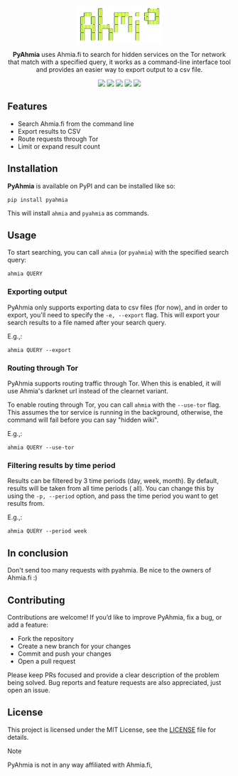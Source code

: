 <p align="center">
  <img src="https://raw.githubusercontent.com/escrapism/pyahmia/refs/heads/master/img/ahmia.png">
</p>

<p align="center">
  <strong>PyAhmia</strong> uses Ahmia.fi to search for hidden services on the Tor network
  that match with a specified query, it works as a command-line interface tool and provides an easier way to export output
  to a csv file.
</p>

<p align="center"
<img src="https://img.shields.io/pypi/v/pyahmia">
<img src="https://img.shields.io/pepy/dt/pyahmia">
<img src="https://img.shields.io/github/languages/code-size/escrapism/pyahmia">
<img src="https://img.shields.io/github/release-date/escrapism/pyahmia">
<img src="https://img.shields.io/github/actions/workflow/status/escrapism/pyahmia/python-publish.yml">
<img src="https://img.shields.io/github/license/escrapism/pyahmia">
</p>

## Features

- Search Ahmia.fi from the command line
- Export results to CSV
- Route requests through Tor
- Limit or expand result count

## Installation

**PyAhmia** is available on PyPI and can be installed like so:

```commandline
pip install pyahmia
```

This will install `ahmia` and `pyahmia` as commands.

## Usage

To start searching, you can call `ahmia` (or `pyahmia`) with the specified search query:

```commandline
ahmia QUERY
```

### Exporting output

PyAhmia only supports exporting data to csv files (for now), and in order to export, you'll need to specify the
`-e, --export` flag.
This will export your search results to a file named after your search query.

E.g.,:

```commandline
ahmia QUERY --export
```

### Routing through Tor

PyAhmia supports routing traffic through Tor. When this is enabled, it will use Ahmia's darknet url instead of the
clearnet variant.

To enable routing through Tor, you can call `ahmia` with the `--use-tor` flag.
This assumes the tor service is running in the background, otherwise, the command will fail before you can say "hidden
wiki".

E.g.,:

```commandline
ahmia QUERY --use-tor
```

### Filtering results by time period

Results can be filtered by 3 time periods (day, week, month). By default, results will be taken from all time periods (
all). You can change this by using the `-p, --period` option, and pass the time period you want to get results from.

E.g.,:

```commandline
ahmia QUERY --period week
```

## In conclusion

Don't send too many requests with pyahmia. Be nice to the owners of Ahmia.fi :)

## Contributing

Contributions are welcome!
If you’d like to improve PyAhmia, fix a bug, or add a feature:

* Fork the repository
* Create a new branch for your changes
* Commit and push your changes
* Open a pull request

Please keep PRs focused and provide a clear description of the problem being solved. Bug reports and feature requests
are also appreciated, just open an issue.

## License

This project is licensed under the MIT License, see
the [LICENSE](https://github.com/escrapism/pyahmia/blob/master/LICENSE) file for details.


> [!Note]
> PyAhmia is not in any way affiliated with Ahmia.fi,
